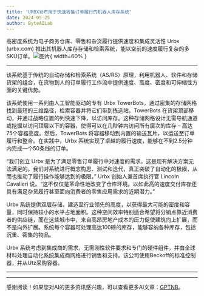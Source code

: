 ```yaml
---
title: 'URBX发布用于快速零售订单履行的机器人库存系统'
date: 2024-05-25
author: ByteAILab
---
```


高密度系统为电子商务仓库、零售和杂货履行提供速度和集成灵活性 Urbx (urbx.com) 推出其机器人库存存储和检索系统，能以空前的速度履行复杂的多SKU订单。![图片](https://ai-techpark.com/wp-content/uploads/2024/05/URBX-Unveils-960x540.jpg){ width=60% }

---
该系统基于传统的自动存储和检索系统（AS/RS）原理，利用机器人、软件和存储货架的组合，在货物到人的订单履行工作流中提供速度、高度、密度和可伸缩性方面的关键优势。

该系统使用一系列由人工智能驱动的专有 Urbx TowerBots，通过密集的存储网格找到最短的三维路径，检索容器并将它们带到拣选站。TowerBots 在货架顶部移动，并通过战略位置的列快速下降，以访问库存。这种存储网格设计无需导航通道或挖掘以访问顶层以下的容器，使得可以在几秒钟内访问所有层次的库存 – 高达75个容器高度。然后，TowerBots 将容器移动到内置的输送瓦片，以运送至订单履行和整合。在实践中，Urbx 系统实现了卓越的履行速度，能够在不到2.5分钟内完成一个50条线的订单。

“我们创立 Urbx 是为了满足零售订单履行中对速度的需求，这是现有解决方案无法满足的。我们对系统进行概念构思、测试和迭代，真正突破了自动化的极限，从而也推动了履行操作能够达到的极限，” Urbx 创始人兼首席执行官 Lincoln Cavalieri 说。“这不仅仅是革命性地改变了仓库环境。以如此高的速度交付库存还具有满足杂货履行甚至面向消费者的零售应用需求的近期潜力。”

Urbx 系统提供双层存储，建造至行业领先的高度，以获得最大可能的密度和容量，同时保持较小的水平占地面积。这种空间效率特别适合希望将分销点靠近消费者的供应链，而在这些城市中，来自高昂房地产成本的压力促使建筑向上扩展，而不是向外扩展。系统每个容器可处理高达100磅的库存，能够容纳各种库存，包括沉重、密集的物品。

Urbx 系统考虑到集成商的需求，无需刚性软件要求和专门的硬件组件，并由全球材料处理自动化系统集成商网络进行销售和支持。该公司使用Beckoff的标准控制器，并从Utz采购容器。


---
---
感谢阅读！如果您对AI的更多资讯感兴趣，可以查看更多AI文章：[GPTNB](https://gptnb.com)。